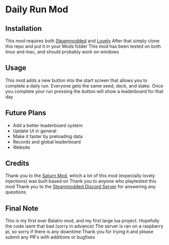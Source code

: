 # Daily Run Mod

## Installation
This mod requires both [Steammodded](https://github.com/Steamodded/smods) and [Lovely](https://github.com/ethangreen-dev/lovely-injector)
After that simply clone this repo and put it in your Mods folder
This mod has been tested on both linux and mac, and should probably work on windows

## Usage
This mod adds a new button into the start screen that allows you to complete a daily run. Everyone gets the same seed, deck, and stake. Once you complete your run pressing the button will show a leaderboard for that day

## Future Plans
- Add a better leaderboard system
- Update UI in general
- Make it faster by preloading data
- Records and global leaderboard
- Website

## Credits
Thank you to the [Saturn Mod](https://github.com/OceanRamen/Saturn), which a lot of this mod (expecially lovely injections) was built based on
Thank you to anyone who playtested this mod
Thank you to the [Steammodded Discord Server](https://discord.gg/jbKweaeD) for answering any questions

## Final Note
This is my first ever Balatro mod, and my first large lua project. Hopefully the code isent that bad (sorry in advance)
The server is ran on a raspberry pi, so sorry if there is any downtime
Thank you for trying it and please submit any PR's with additions or bugfixes
